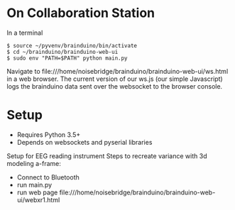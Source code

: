 On Collaboration Station
========================
In a terminal
```
$ source ~/pyvenv/brainduino/bin/activate
$ cd ~/brainduino/brainduino-web-ui
$ sudo env "PATH=$PATH" python main.py
```
Navigate to file:///home/noisebridge/brainduino/brainduino-web-ui/ws.html in a web browser. The current version of our ws.js (our simple Javascript) logs the brainduino data sent over the websocket to the browser console.

Setup
=====
* Requires Python 3.5+
* Depends on websockets and pyserial libraries



Setup for EEG reading instrument
Steps to recreate variance with 3d modeling a-frame: 
 - Connect to Bluetooth
 - run main.py
 - run web page file:///home/noisebridge/brainduino/brainduino-web-ui/webxr1.html
